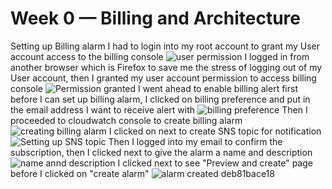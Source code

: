 # Week 0 — Billing and Architecture
Setting up Billing alarm
I had to login into my root account to grant my User account access to the  billing console
![user permission](https://user-images.githubusercontent.com/111932225/219644113-a1edccb2-a005-455f-b182-45d392db7241.png)
I logged in from another browser which is Firefox to save  me the stress of logging out of my User account, then  I granted my user account permission to access billing console
![Permission granted](https://user-images.githubusercontent.com/111932225/219645646-f096f588-d721-4c3f-90f7-df0b12f9d33f.png)
I went ahead to enable billing alert first before I can set up billing alarm, I clicked on billing preference and put in the email address I want to receive alert with
![billing preference](https://user-images.githubusercontent.com/111932225/219647064-a108da5a-52e2-4700-b983-4e65421d93ab.png)
Then I proceeded to cloudwatch console to create billing alarm
![creating billing alarm](https://user-images.githubusercontent.com/111932225/219654075-f4ad1c16-d03c-469c-a8c8-d34e06de65f3.png)
I clicked on next to create SNS topic for notification
![Setting up SNS topic](https://user-images.githubusercontent.com/111932225/219654351-66237895-83d7-4ffe-8b88-642dfe0b1980.png)
Then I logged into my email to confirm the subscription, then I clicked next to give the alarm a name and description
![name annd description](https://user-images.githubusercontent.com/111932225/219655891-1f5b7951-c598-4356-b1cc-0c4d4729eb69.png)
I clicked next to see "Preview and create" page before I clicked on "create alarm"
![alarm created](https://user-images.githubusercontent.com/111932225/219656532-3a3fe95e-13b3-427a-b3d2-0c86c0f83eca.png) deb81bace18
